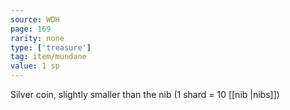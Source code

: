 ```yaml
---
source: WDH
page: 169
rarity: none
type: ['treasure']
tag: item/mundane
value: 1 sp
---
```


Silver coin, slightly smaller than the nib (1 shard = 10 [[nib \|nibs]])

